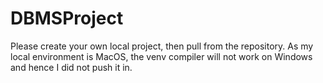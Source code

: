 # DBMSProject
Please create your own local project, then pull from the repository.
As my local environment is MacOS, the venv compiler will not work on Windows and hence I did not push it in.
